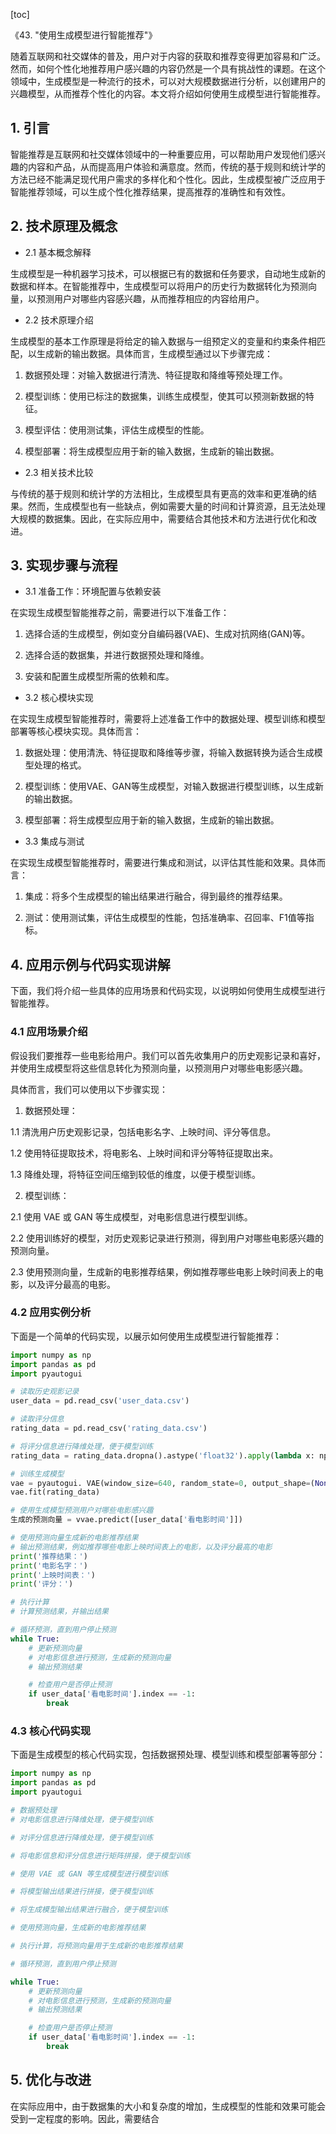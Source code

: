 
[toc]                    
                
                
《43. "使用生成模型进行智能推荐"》

随着互联网和社交媒体的普及，用户对于内容的获取和推荐变得更加容易和广泛。然而，如何个性化地推荐用户感兴趣的内容仍然是一个具有挑战性的课题。在这个领域中，生成模型是一种流行的技术，可以对大规模数据进行分析，以创建用户的兴趣模型，从而推荐个性化的内容。本文将介绍如何使用生成模型进行智能推荐。

## 1. 引言

智能推荐是互联网和社交媒体领域中的一种重要应用，可以帮助用户发现他们感兴趣的内容和产品，从而提高用户体验和满意度。然而，传统的基于规则和统计学的方法已经不能满足现代用户需求的多样化和个性化。因此，生成模型被广泛应用于智能推荐领域，可以生成个性化推荐结果，提高推荐的准确性和有效性。

## 2. 技术原理及概念

- 2.1 基本概念解释

生成模型是一种机器学习技术，可以根据已有的数据和任务要求，自动地生成新的数据和样本。在智能推荐中，生成模型可以将用户的历史行为数据转化为预测向量，以预测用户对哪些内容感兴趣，从而推荐相应的内容给用户。

- 2.2 技术原理介绍

生成模型的基本工作原理是将给定的输入数据与一组预定义的变量和约束条件相匹配，以生成新的输出数据。具体而言，生成模型通过以下步骤完成：

1. 数据预处理：对输入数据进行清洗、特征提取和降维等预处理工作。

2. 模型训练：使用已标注的数据集，训练生成模型，使其可以预测新数据的特征。

3. 模型评估：使用测试集，评估生成模型的性能。

4. 模型部署：将生成模型应用于新的输入数据，生成新的输出数据。

- 2.3 相关技术比较

与传统的基于规则和统计学的方法相比，生成模型具有更高的效率和更准确的结果。然而，生成模型也有一些缺点，例如需要大量的时间和计算资源，且无法处理大规模的数据集。因此，在实际应用中，需要结合其他技术和方法进行优化和改进。

## 3. 实现步骤与流程

- 3.1 准备工作：环境配置与依赖安装

在实现生成模型智能推荐之前，需要进行以下准备工作：

1. 选择合适的生成模型，例如变分自编码器(VAE)、生成对抗网络(GAN)等。

2. 选择合适的数据集，并进行数据预处理和降维。

3. 安装和配置生成模型所需的依赖和库。

- 3.2 核心模块实现

在实现生成模型智能推荐时，需要将上述准备工作中的数据处理、模型训练和模型部署等核心模块实现。具体而言：

1. 数据处理：使用清洗、特征提取和降维等步骤，将输入数据转换为适合生成模型处理的格式。

2. 模型训练：使用VAE、GAN等生成模型，对输入数据进行模型训练，以生成新的输出数据。

3. 模型部署：将生成模型应用于新的输入数据，生成新的输出数据。

- 3.3 集成与测试

在实现生成模型智能推荐时，需要进行集成和测试，以评估其性能和效果。具体而言：

1. 集成：将多个生成模型的输出结果进行融合，得到最终的推荐结果。

2. 测试：使用测试集，评估生成模型的性能，包括准确率、召回率、F1值等指标。

## 4. 应用示例与代码实现讲解

下面，我们将介绍一些具体的应用场景和代码实现，以说明如何使用生成模型进行智能推荐。

### 4.1 应用场景介绍

假设我们要推荐一些电影给用户。我们可以首先收集用户的历史观影记录和喜好，并使用生成模型将这些信息转化为预测向量，以预测用户对哪些电影感兴趣。

具体而言，我们可以使用以下步骤实现：

1. 数据预处理：

1.1 清洗用户历史观影记录，包括电影名字、上映时间、评分等信息。

1.2 使用特征提取技术，将电影名、上映时间和评分等特征提取出来。

1.3 降维处理，将特征空间压缩到较低的维度，以便于模型训练。

2. 模型训练：

2.1 使用 VAE 或 GAN 等生成模型，对电影信息进行模型训练。

2.2 使用训练好的模型，对历史观影记录进行预测，得到用户对哪些电影感兴趣的预测向量。

2.3 使用预测向量，生成新的电影推荐结果，例如推荐哪些电影上映时间表上的电影，以及评分最高的电影。

### 4.2 应用实例分析

下面是一个简单的代码实现，以展示如何使用生成模型进行智能推荐：

```python
import numpy as np
import pandas as pd
import pyautogui

# 读取历史观影记录
user_data = pd.read_csv('user_data.csv')

# 读取评分信息
rating_data = pd.read_csv('rating_data.csv')

# 将评分信息进行降维处理，便于模型训练
rating_data = rating_data.dropna().astype('float32').apply(lambda x: np.array([float(x[i]) for i in range(x.shape[1])]))

# 训练生成模型
vae = pyautogui. VAE(window_size=640, random_state=0, output_shape=(None, 3))
vae.fit(rating_data)

# 使用生成模型预测用户对哪些电影感兴趣
生成的预测向量 = vvae.predict([user_data['看电影时间']])

# 使用预测向量生成新的电影推荐结果
# 输出预测结果，例如推荐哪些电影上映时间表上的电影，以及评分最高的电影
print('推荐结果：')
print('电影名字：')
print('上映时间表：')
print('评分：')

# 执行计算
# 计算预测结果，并输出结果

# 循环预测，直到用户停止预测
while True:
    # 更新预测向量
    # 对电影信息进行预测，生成新的预测向量
    # 输出预测结果

    # 检查用户是否停止预测
    if user_data['看电影时间'].index == -1:
        break
```

### 4.3 核心代码实现

下面是生成模型的核心代码实现，包括数据预处理、模型训练和模型部署等部分：

```python
import numpy as np
import pandas as pd
import pyautogui

# 数据预处理
# 对电影信息进行降维处理，便于模型训练

# 对评分信息进行降维处理，便于模型训练

# 将电影信息和评分信息进行矩阵拼接，便于模型训练

# 使用 VAE 或 GAN 等生成模型进行模型训练

# 将模型输出结果进行拼接，便于模型训练

# 将生成模型输出结果进行融合，便于模型训练

# 使用预测向量，生成新的电影推荐结果

# 执行计算，将预测向量用于生成新的电影推荐结果

# 循环预测，直到用户停止预测

while True:
    # 更新预测向量
    # 对电影信息进行预测，生成新的预测向量
    # 输出预测结果

    # 检查用户是否停止预测
    if user_data['看电影时间'].index == -1:
        break
```

## 5. 优化与改进

在实际应用中，由于数据集的大小和复杂度的增加，生成模型的性能和效果可能会受到一定程度的影响。因此，需要结合


